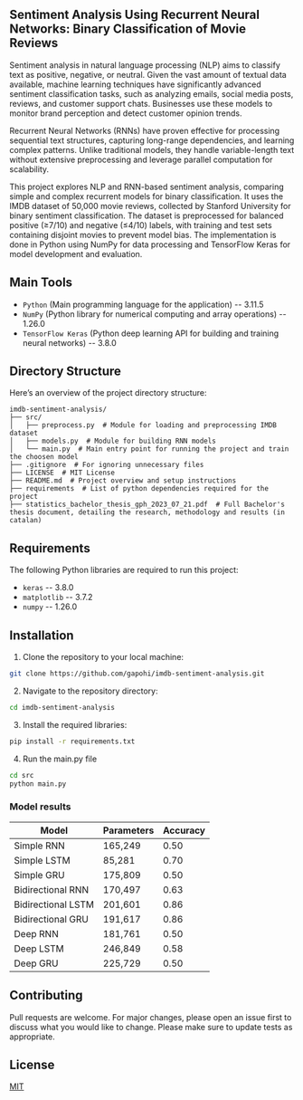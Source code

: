 ## Sentiment Analysis Using Recurrent Neural Networks: Binary Classification of Movie Reviews

Sentiment analysis in natural language processing (NLP) aims to classify text as positive, negative, or neutral.
Given the vast amount of textual data available, machine learning techniques have significantly advanced sentiment 
classification tasks, such as analyzing emails, social media posts, reviews, and customer support chats. Businesses 
use these models to monitor brand perception and detect customer opinion trends.

Recurrent Neural Networks (RNNs) have proven effective for processing sequential text structures, capturing 
long-range dependencies, and learning complex patterns. Unlike traditional models, they handle variable-length text 
without extensive preprocessing and leverage parallel computation for scalability.

This project explores NLP and RNN-based sentiment analysis, comparing simple and complex recurrent models for binary 
classification. It uses the IMDB dataset of 50,000 movie reviews, collected by Stanford University for binary sentiment 
classification. The dataset is preprocessed for balanced positive (≥7/10) and negative (≤4/10) labels, with training 
and test sets containing disjoint movies to prevent model bias. The implementation is done in Python using NumPy for 
data processing and TensorFlow Keras for model development and evaluation.

## Main Tools

- `Python` (Main programming language for the application) -- 3.11.5
- `NumPy` (Python library for numerical computing and array operations) -- 1.26.0
- `TensorFlow Keras` (Python deep learning API for building and training neural networks) -- 3.8.0

## Directory Structure

Here’s an overview of the project directory structure:

```plaintext
imdb-sentiment-analysis/
├── src/
│   ├── preprocess.py  # Module for loading and preprocessing IMDB dataset
│   ├── models.py  # Module for building RNN models
│   └── main.py  # Main entry point for running the project and train the choosen model
├── .gitignore  # For ignoring unnecessary files
├── LICENSE  # MIT License
├── README.md  # Project overview and setup instructions
├── requirements  # List of python dependencies required for the project
├── statistics_bachelor_thesis_gph_2023_07_21.pdf  # Full Bachelor's thesis document, detailing the research, methodology and results (in catalan)
```

## Requirements

The following Python libraries are required to run this project:

*   `keras` -- 3.8.0
*   `matplotlib` -- 3.7.2
*   `numpy` -- 1.26.0

## Installation

1. Clone the repository to your local machine:
```bash
git clone https://github.com/gapohi/imdb-sentiment-analysis.git
```

2. Navigate to the repository directory:
```bash
cd imdb-sentiment-analysis
```

3. Install the required libraries:
```bash
pip install -r requirements.txt
```

4. Run the main.py file
```bash
cd src
python main.py
```

### Model results

| Model                | Parameters | Accuracy |
|----------------------|------------|----------|
| Simple RNN           | 165,249    | 0.50     |
| Simple LSTM          | 85,281     | 0.70     |
| Simple GRU           | 175,809    | 0.50     |
| Bidirectional RNN    | 170,497    | 0.63     |
| Bidirectional LSTM   | 201,601    | 0.86     |
| Bidirectional GRU    | 191,617    | 0.86     |
| Deep RNN             | 181,761    | 0.50     |
| Deep LSTM            | 246,849    | 0.58     |
| Deep GRU             | 225,729    | 0.50     |

## Contributing

Pull requests are welcome. For major changes, please open an issue first to discuss what you would 
like to change. Please make sure to update tests as appropriate.

## License

[MIT](https://choosealicense.com/licenses/mit/)

